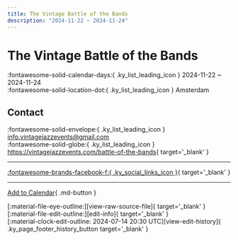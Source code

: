 ```yaml
---
title: The Vintage Battle of the Bands
description: "2024-11-22 ~ 2024-11-24"
---
```


# The Vintage Battle of the Bands 

:fontawesome-solid-calendar-days:{ .ky_list_leading_icon } 2024-11-22 ~ 2024-11-24  
:fontawesome-solid-location-dot:{ .ky_list_leading_icon } Amsterdam  

## Contact

:fontawesome-solid-envelope:{ .ky_list_leading_icon } <info.vintagejazzevents@gmail.com>  
:fontawesome-solid-globe:{ .ky_list_leading_icon } <https://vintagejazzevents.com/battle-of-the-bands>{ target='_blank' }  

---

 [:fontawesome-brands-facebook-f:{ .ky_social_links_icon }](https://www.facebook.com/vintagejazzevents){ target='_blank' }

---

[Add to Calendar](https://swing.news/ics/en/2024/nl/the-vintage-battle-of-the-bands-2024.ics){ .md-button }

<div class="ky_page_footer" markdown>
<div class="ky_page_footer_trailing" markdown="span">
[:material-file-eye-outline:][view-raw-source-file]{ target='_blank' }
[:material-file-edit-outline:][edit-info]{ target='_blank' }
</div>
<div class="ky_page_footer_leading" markdown="span">
[:material-clock-edit-outline: 2024-07-14 20:30 UTC][view-edit-history]{ .ky_page_footer_history_button target='_blank' }
</div>
</div>

[view-raw-source-file]: https://github.com/swingdance/events/blob/main/2024/nl/the-vintage-battle-of-the-bands-2024.json "View Raw Source File"
[edit-info]: https://github.com/swingdance/events/issues/new?assignees=&labels=update+event&projects=&template=03-update_entity.yml&title=%5B2024%2Fnl%5D%20The%20Vintage%20Battle%20of%20the%20Bands&region=nl&year=2024&id=the-vintage-battle-of-the-bands-2024&name=The%20Vintage%20Battle%20of%20the%20Bands&org_id= "Edit Info"

[view-edit-history]: https://github.com/swingdance/events/commits/main/2024/nl/the-vintage-battle-of-the-bands-2024.json "View Edit History"
